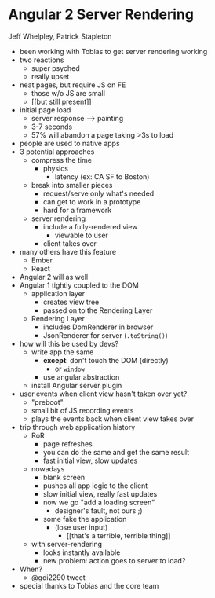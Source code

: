 Angular 2 Server Rendering
==========================

Jeff Whelpley, Patrick Stapleton

* been working with Tobias to get server rendering working
* two reactions
    * super psyched
    * really upset
* neat pages, but require JS on FE
    * those w/o JS are small
    * [[but still present]]
* initial page load
    * server response --> painting
    * 3-7 seconds
    * 57% will abandon a page taking >3s to load
* people are used to native apps
* 3 potential approaches
    * compress the time
        * physics
            * latency (ex: CA SF to Boston)
    * break into smaller pieces
        * request/serve only what's needed
        * can get to work in a prototype
        * hard for a framework
    * server rendering
        * include a fully-rendered view
            * viewable to user
        * client takes over
* many others have this feature
    * Ember
    * React
* Angular 2 will as well
* Angular 1 tightly coupled to the DOM
    * application layer
        * creates view tree
        * passed on to the Rendering Layer
    * Rendering Layer
        * includes DomRenderer in browser
        * JsonRenderer for server (`.toString()`)
* how will this be used by devs?
    * write app the same
        * **except**: don't touch the DOM (directly)
            * or `window`
        * use angular abstraction
    * install Angular server plugin
* user events when client view hasn't taken over yet?
    * "preboot"
    * small bit of JS recording events
    * plays the events back when client view takes over
* trip through web application history
    * RoR
        * page refreshes
        * you can do the same and get the same result
        * fast initial view, slow updates
    * nowadays
        * blank screen
        * pushes all app logic to the client
        * slow initial view, really fast updates
        * now we go "add a loading screen"
            * designer's fault, not ours ;)
        * some fake the application
            * (lose user input)
                * [[that's a terrible, terrible thing]]
    * with server-rendering
        * looks instantly available
        * new problem: action goes to server to load?
* When?
    * @gdi2290 tweet
* special thanks to Tobias and the core team
